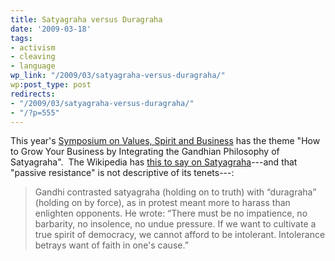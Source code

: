 ```yaml
---
title: Satyagraha versus Duragraha
date: '2009-03-18'
tags:
- activism
- cleaving
- language
wp_link: "/2009/03/satyagraha-versus-duragraha/"
wp:post_type: post
redirects:
- "/2009/03/satyagraha-versus-duragraha/"
- "/?p=555"
---
```


This year's [Symposium on Values, Spirit and Business](http://www.sbnboston.org/sbn15/component/content/article/21-sbn-site-specific/100-symposium-spirtuality-and-business-2009) has the theme "How to Grow Your Business by Integrating the Gandhian Philosophy of Satyagraha".  The Wikipedia has [this to say on Satyagraha](http://en.wikipedia.org/wiki/Satyagraha)---and that "passive resistance" is not descriptive of its tenets---:

> Gandhi contrasted satyagraha (holding on to truth) with “duragraha” (holding on by force), as in protest meant more to harass than enlighten opponents. He wrote: “There must be no impatience, no barbarity, no insolence, no undue pressure. If we want to cultivate a true spirit of democracy, we cannot afford to be intolerant. Intolerance betrays want of faith in one's cause.”

